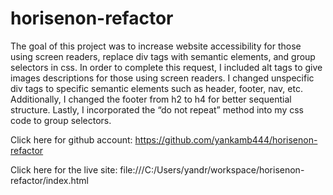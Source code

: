 # horisenon-refactor
The goal of this project was to increase website accessibility for those using screen readers, replace div tags with semantic elements, and group selectors in css. In order to complete this request, I included alt tags to give images descriptions for those using screen readers. I changed unspecific div tags to specific semantic elements such as header, footer, nav, etc. Additionally, I changed the footer from h2 to h4 for better sequential structure.  Lastly, I incorporated the “do not repeat” method into my css code to group selectors. 

Click here for github account: https://github.com/yankamb444/horisenon-refactor

Click here for the live site: file:///C:/Users/yandr/workspace/horisenon-refactor/index.html




